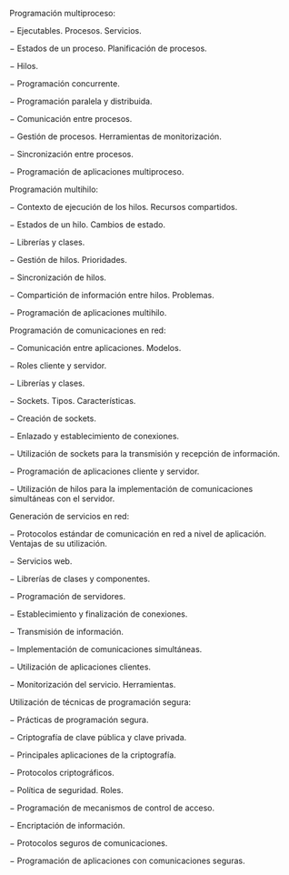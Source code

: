 Programación multiproceso:

− Ejecutables. Procesos. Servicios.

− Estados de un proceso. Planificación de procesos.

− Hilos.

− Programación concurrente.

− Programación paralela y distribuida.

− Comunicación entre procesos.

− Gestión de procesos. Herramientas de monitorización.

− Sincronización entre procesos.

− Programación de aplicaciones multiproceso.

Programación multihilo:

− Contexto de ejecución de los hilos. Recursos compartidos.

− Estados de un hilo. Cambios de estado.

− Librerías y clases.

− Gestión de hilos. Prioridades.

− Sincronización de hilos.

− Compartición de información entre hilos. Problemas.

− Programación de aplicaciones multihilo.

Programación de comunicaciones en red:

− Comunicación entre aplicaciones. Modelos.

− Roles cliente y servidor.

− Librerías y clases.

− Sockets. Tipos. Características.

− Creación de sockets.

− Enlazado y establecimiento de conexiones.

− Utilización de sockets para la transmisión y recepción de información.

− Programación de aplicaciones cliente y servidor.

− Utilización de hilos para la implementación de comunicaciones simultáneas con el servidor.

Generación de servicios en red:

− Protocolos estándar de comunicación en red a nivel de aplicación. Ventajas de su utilización.

− Servicios web.

− Librerías de clases y componentes.

− Programación de servidores.

− Establecimiento y finalización de conexiones.

− Transmisión de información.

− Implementación de comunicaciones simultáneas.

− Utilización de aplicaciones clientes.

− Monitorización del servicio. Herramientas.

Utilización de técnicas de programación segura:

− Prácticas de programación segura.

− Criptografía de clave pública y clave privada.

− Principales aplicaciones de la criptografía.

− Protocolos criptográficos.

− Política de seguridad. Roles.

− Programación de mecanismos de control de acceso.

− Encriptación de información.

− Protocolos seguros de comunicaciones.

− Programación de aplicaciones con comunicaciones seguras.


